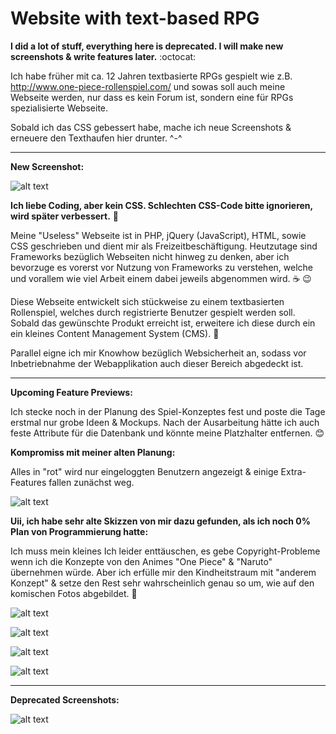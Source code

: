 # Website with text-based RPG

**I did a lot of stuff, everything here is deprecated. I will make new screenshots & write features later.** :octocat:

Ich habe früher mit ca. 12 Jahren textbasierte RPGs gespielt wie z.B. http://www.one-piece-rollenspiel.com/
und sowas soll auch meine Webseite werden, nur dass es kein Forum ist, sondern eine für RPGs spezialisierte Webseite.

Sobald ich das CSS gebessert habe, mache ich neue Screenshots & erneuere den Texthaufen hier drunter. ^-^

-------------------------------------------------------------------------------------------------------------------

**New Screenshot:**

![alt text](https://s20.directupload.net/images/210725/o48wu7m7.jpg) 

**Ich liebe Coding, aber kein CSS. Schlechten CSS-Code bitte ignorieren, wird später verbessert.** :poop:

Meine "Useless" Webseite ist in PHP, jQuery (JavaScript), HTML, sowie CSS geschrieben und dient mir als Freizeitbeschäftigung. Heutzutage sind Frameworks bezüglich Webseiten nicht hinweg zu denken, aber ich bevorzuge es vorerst vor Nutzung von Frameworks zu verstehen, welche und vorallem wie viel Arbeit einem dabei jeweils abgenommen wird. :coffee: :wink:

Diese Webseite entwickelt sich stückweise zu einem textbasierten Rollenspiel, welches durch registrierte Benutzer gespielt werden soll. Sobald das gewünschte Produkt erreicht ist, erweitere ich diese durch ein ein kleines Content Management System (CMS). :blossom:

Parallel eigne ich mir Knowhow bezüglich Websicherheit an, sodass vor Inbetriebnahme der Webapplikation auch dieser Bereich abgedeckt ist.

-------------------------------------------------------------------------------------------------------------------
**Upcoming Feature Previews:** 


Ich stecke noch in der Planung des Spiel-Konzeptes fest und poste die Tage erstmal nur grobe Ideen & Mockups. Nach der Ausarbeitung hätte ich auch feste Attribute für die Datenbank und könnte meine Platzhalter entfernen. :blush:

**Kompromiss mit meiner alten Planung:**

Alles in "rot" wird nur eingeloggten Benutzern angezeigt & einige Extra-Features fallen zunächst weg.

![alt text](https://s20.directupload.net/images/210725/ucuptyhu.jpg) 


**Uii, ich habe sehr alte Skizzen von mir dazu gefunden, als ich noch 0% Plan von Programmierung hatte:**

Ich muss mein kleines Ich leider enttäuschen, es gebe Copyright-Probleme wenn ich die Konzepte von den Animes "One Piece" & "Naruto" übernehmen würde. Aber ich erfülle mir den Kindheitstraum mit "anderem Konzept" & setze den Rest sehr wahrscheinlich genau so um, wie auf den komischen Fotos abgebildet. :eyes:

![alt text](https://s20.directupload.net/images/210725/vzs83tud.jpg) 

![alt text](https://s20.directupload.net/images/210725/thjitwmc.jpg) 

![alt text](https://s20.directupload.net/images/210725/ch5cu7gp.jpg) 

![alt text](https://s20.directupload.net/images/210725/wkq7fmm8.jpg) 

-------------------------------------------------------------------------------------------------------------------
**Deprecated Screenshots:**


![alt text](https://s18.directupload.net/images/210405/7viw9ryz.jpg) 
